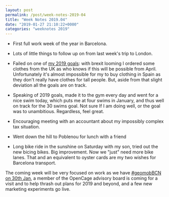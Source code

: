 ```yaml
---
layout: post
permalink: /post/week-notes-2019-04
title: "Week Notes 2019.04"
date: "2019-01-27 21:10:22+0000"
categories: "weeknotes 2019"
---
```


  * First full work week of the year in Barcelona.

  * Lots of little things to follow up on from last week's trip to London.

  * Failed on one of [my 2019 goals](/post/goals-for-2019): with brexit
  looming I ordered some clothes from the UK as who knows if this will be
  possible from April. Unfortunately it's almost impossible for my to buy
  clothing in Spain as they don't really have clothes for tall people.
  But, aside from that slight deviation all the goals are on track.
  
  * Speaking of 2019 goals, made it to the gym every day and went for a nice
  swim today, which puts me at four swims in January, and thus well on track
  for the 30 swims goal. Not sure If I am doing well, or the goal was to
  unambitious. Regardless, feel great.

  * Encouraging meeting with an accountant about my impossibly complex tax
  situation.
  
  * Went down the hill to Poblenou for lunch with a friend

  * Long bike ride in the sunshine on Saturday with my son, tried out the new
  bicing bikes. Big improvement. Now we "just" need more bike lanes. That and
  an equivalent to oyster cards are my two wishes for Barcelona transport. 

The coming week will be very focused on work as we have [#geomobBCN on 30th Jan](https://geomobldn.org/post/jan-30th-2019-geomob-barcelona-details),
a member of the OpenCage advisory board is coming for a visit and to help
thrash out plans for 2019 and beyond, and a few new marketing experiments go
live. 


